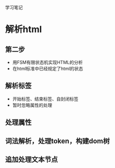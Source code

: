 学习笔记

# 解析html
## 第二步
* 用FSM有限状态机实现HTML的分析
* 在html标准中已经规定了html的状态

## 解析标签
* 开始标签、结束标签、自封闭标签
* 暂时忽略属性的处理

## 处理属性

## 词法解析，处理token，构建dom树

## 追加处理文本节点